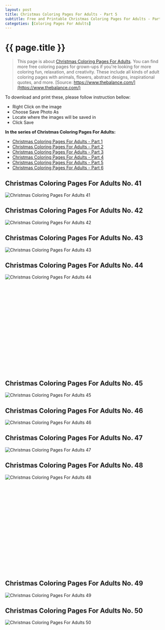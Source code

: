 ```yaml
---
layout: post
title: Christmas Coloring Pages For Adults - Part 5
subtitle: Free and Printable Christmas Coloring Pages For Adults - Part 5
categoties: [Coloring Pages For Adults]
---
```

{{ page.title }}
================
> This page is about [Christmas Coloring Pages For Adults](https://freecoloringpages.github.io/). You can find more free coloring pages for grown-ups if you're looking for more coloring fun, relaxation, and creativity. These include all kinds of adult coloring pages with animals, flowers, abstract designs, inspirational quotes, and more. [Source: https://www.thebalance.com/](https://www.thebalance.com/)

To download and print these, please follow instruction bellow:
* Right Click on the image 
* Choose Save Photo As 
* Locate where the images will be saved in 
* Click Save

**In the series of Christmas Coloring Pages For Adults:**

* [Christmas Coloring Pages For Adults - Part 1](https://freecoloringpages.github.io/2017/11/24/Christmas-Coloring-Pages-For-Adults-part-1.html)
* [Christmas Coloring Pages For Adults - Part 2](https://freecoloringpages.github.io/2017/11/24/Christmas-Coloring-Pages-For-Adults-part-2.html)
* [Christmas Coloring Pages For Adults - Part 3](https://freecoloringpages.github.io/2017/11/24/Christmas-Coloring-Pages-For-Adults-part-3.html)
* [Christmas Coloring Pages For Adults - Part 4](https://freecoloringpages.github.io/2017/11/24/Christmas-Coloring-Pages-For-Adults-part-4.html)
* [Christmas Coloring Pages For Adults - Part 5](https://freecoloringpages.github.io/2017/11/24/Christmas-Coloring-Pages-For-Adults-part-5.html)
* [Christmas Coloring Pages For Adults - Part 6](https://freecoloringpages.github.io/2017/11/24/Christmas-Coloring-Pages-For-Adults-part-6.html)

## Christmas Coloring Pages For Adults No. 41
![Christmas Coloring Pages For Adults 41](https://freecoloringpages.github.io/img1/Christmas-Coloring-Pages-For-Adults%20(41).jpg "Christmas Coloring Pages For Adults 41")

## Christmas Coloring Pages For Adults No. 42
![Christmas Coloring Pages For Adults 42](https://freecoloringpages.github.io/img1/Christmas-Coloring-Pages-For-Adults%20(42).jpg "Christmas Coloring Pages For Adults 42")

## Christmas Coloring Pages For Adults No. 43
![Christmas Coloring Pages For Adults 43](https://freecoloringpages.github.io/img1/Christmas-Coloring-Pages-For-Adults%20(43).jpg "Christmas Coloring Pages For Adults 43")

## Christmas Coloring Pages For Adults No. 44
![Christmas Coloring Pages For Adults 44](https://freecoloringpages.github.io/img1/Christmas-Coloring-Pages-For-Adults%20(44).jpg "Christmas Coloring Pages For Adults 44")

<script async src="//pagead2.googlesyndication.com/pagead/js/adsbygoogle.js"></script><!-- Texxtonly --><ins class="adsbygoogle" style="display:inline-block;width:336px;height:280px" data-ad-client="ca-pub-6753140515841889" data-ad-slot="3207852233"></ins><script>(adsbygoogle = window.adsbygoogle || []).push({}); </script>

## Christmas Coloring Pages For Adults No. 45
![Christmas Coloring Pages For Adults 45](https://freecoloringpages.github.io/img1/Christmas-Coloring-Pages-For-Adults%20(45).jpg "Christmas Coloring Pages For Adults 45")

## Christmas Coloring Pages For Adults No. 46
![Christmas Coloring Pages For Adults 46](https://freecoloringpages.github.io/img1/Christmas-Coloring-Pages-For-Adults%20(46).jpg "Christmas Coloring Pages For Adults 46")

## Christmas Coloring Pages For Adults No. 47
![Christmas Coloring Pages For Adults 47](https://freecoloringpages.github.io/img1/Christmas-Coloring-Pages-For-Adults%20(47).jpg "Christmas Coloring Pages For Adults 47")

## Christmas Coloring Pages For Adults No. 48
![Christmas Coloring Pages For Adults 48](https://freecoloringpages.github.io/img1/Christmas-Coloring-Pages-For-Adults%20(48).jpg "Christmas Coloring Pages For Adults 48")

<script async src="//pagead2.googlesyndication.com/pagead/js/adsbygoogle.js"></script><!-- Texxtonly --><ins class="adsbygoogle" style="display:inline-block;width:336px;height:280px" data-ad-client="ca-pub-6753140515841889" data-ad-slot="3207852233"></ins><script>(adsbygoogle = window.adsbygoogle || []).push({}); </script>

## Christmas Coloring Pages For Adults No. 49
![Christmas Coloring Pages For Adults 49](https://freecoloringpages.github.io/img1/Christmas-Coloring-Pages-For-Adults%20(49).jpg "Christmas Coloring Pages For Adults 49")

## Christmas Coloring Pages For Adults No. 50
![Christmas Coloring Pages For Adults 50](https://freecoloringpages.github.io/img1/Christmas-Coloring-Pages-For-Adults%20(50).jpg "Christmas Coloring Pages For Adults 50")

